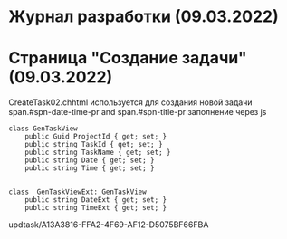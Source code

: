 ﻿
# Журнал разработки (09.03.2022)


# Страница "Создание задачи" (09.03.2022)
CreateTask02.chhtml используется для создания новой задачи
span.#spn-date-time-pr and span.#spn-title-pr заполнение через js


```
class GenTaskView
	public Guid ProjectId { get; set; }
	public string TaskId { get; set; }
	public string TaskName { get; set; }
	public string Date { get; set; }
	public string Time { get; set; }


class  GenTaskViewExt: GenTaskView
	public string DateExt { get; set; }
	public string TimeExt { get; set; }

```

updtask/A13A3816-FFA2-4F69-AF12-D5075BF66FBA


